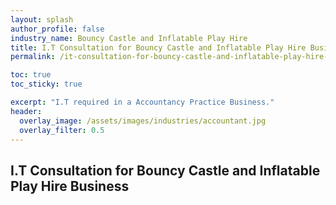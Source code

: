 ```yaml
---
layout: splash 
author_profile: false 
industry_name: Bouncy Castle and Inflatable Play Hire
title: I.T Consultation for Bouncy Castle and Inflatable Play Hire Business
permalink: /it-consultation-for-bouncy-castle-and-inflatable-play-hire-business

toc: true
toc_sticky: true

excerpt: "I.T required in a Accountancy Practice Business."
header:
  overlay_image: /assets/images/industries/accountant.jpg
  overlay_filter: 0.5 
---
```


## I.T Consultation for Bouncy Castle and Inflatable Play Hire Business